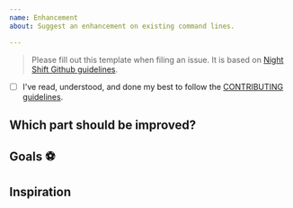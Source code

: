 ```yaml
---
name: Enhancement
about: Suggest an enhancement on existing command lines.

---
```


> Please fill out this template when filing an issue. It is based on [Night Shift Github guidelines](https://github.com/nshift/github-guidelines).

* [ ] I've read, understood, and done my best to follow the [CONTRIBUTING guidelines](/nshift/shift/blob/master/CONTRIBUTING.md).

## Which part should be improved?
<!-- Identify which part should be improved. -->
<!-- Quote the code that should be improved. -->

## Goals :soccer:
<!-- List the high-level objectives of this issue. -->
<!-- Include any relevant context. -->

## Inspiration
<!-- ⚠️ If you did not get inspired by others, remove this section. -->
<!-- List all the resources you used. Give credits to authors. -->